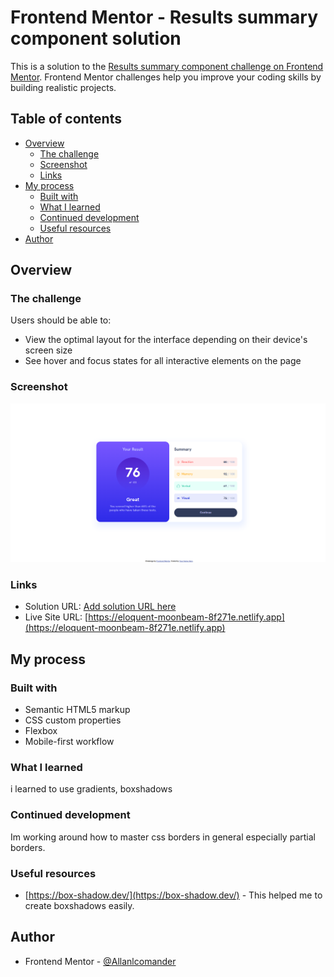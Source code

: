 # Frontend Mentor - Results summary component solution

This is a solution to the [Results summary component challenge on Frontend Mentor](https://www.frontendmentor.io/challenges/results-summary-component-CE_K6s0maV). Frontend Mentor challenges help you improve your coding skills by building realistic projects.

## Table of contents

- [Overview](#overview)
  - [The challenge](#the-challenge)
  - [Screenshot](#screenshot)
  - [Links](#links)
- [My process](#my-process)
  - [Built with](#built-with)
  - [What I learned](#what-i-learned)
  - [Continued development](#continued-development)
  - [Useful resources](#useful-resources)
- [Author](#author)

## Overview

### The challenge

Users should be able to:

- View the optimal layout for the interface depending on their device's screen size
- See hover and focus states for all interactive elements on the page

### Screenshot

![./assets/images/Screenshot.png](./assets/images/Screenshot.png)

### Links

- Solution URL: [Add solution URL here](https://your-solution-url.com)
- Live Site URL: [https://eloquent-moonbeam-8f271e.netlify.app](https://eloquent-moonbeam-8f271e.netlify.app)

## My process

### Built with

- Semantic HTML5 markup
- CSS custom properties
- Flexbox
- Mobile-first workflow

### What I learned

i learned to use gradients, boxshadows

### Continued development

Im working around how to master css borders in general especially partial borders.

### Useful resources

- [https://box-shadow.dev/](https://box-shadow.dev/) - This helped me to create boxshadows easily.

## Author

- Frontend Mentor - [@Allanlcomander](https://www.frontendmentor.io/profile/Allanlcomander)
